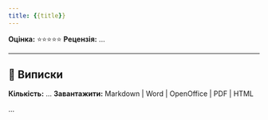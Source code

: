 ```yaml
---
title: {{title}}
---
```


**Оцінка:** ⭐️⭐️⭐️⭐️⭐️
**Рецензія:** ...

---

## 📑 Виписки
**Кількість:** ...
**Завантажити:** Markdown | Word | OpenOffice | PDF | HTML

...